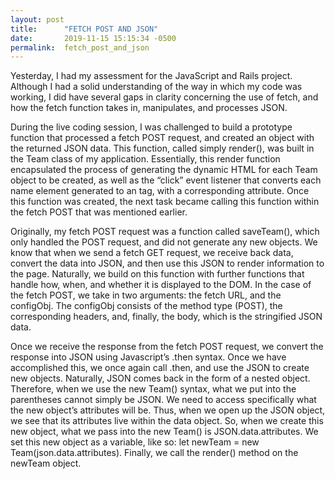 ```yaml
---
layout: post
title:      "FETCH POST AND JSON"
date:       2019-11-15 15:15:34 -0500
permalink:  fetch_post_and_json
---
```



Yesterday, I had my assessment for the JavaScript and Rails project. Although I had a solid understanding of the way in which my code was working, I did have several gaps in clarity concerning the use of fetch, and how the fetch function takes in, manipulates, and processes JSON. 

During the live coding session, I was challenged to build a prototype function that processed a fetch POST request, and created an object with the returned JSON data. This function, called simply render(), was built in the Team class of my application. Essentially, this render function encapsulated the process of generating the dynamic HTML for each Team object to be created, as well as the “click” event listener that converts each name element generated to an <a> tag, with a corresponding <href> attribute. Once this function was created, the next task became calling this function within the fetch POST that was mentioned earlier. 

Originally, my fetch POST request was a function called saveTeam(), which only handled the POST request, and did not generate any new objects. We know that when we send a fetch GET request, we receive back data, convert the data into JSON, and then use this JSON to render information to the page. Naturally, we build on this function with further functions that handle how, when, and whether it is displayed to the DOM. In the case of the fetch POST, we take in two arguments: the fetch URL, and the configObj. The configObj consists of the method type (POST), the corresponding headers, and, finally, the body, which is the stringified JSON data. 

Once we receive the response from the fetch POST request, we convert the response into JSON using Javascript’s .then syntax. Once we have accomplished this, we once again call .then, and use the JSON to create new objects. Naturally, JSON comes back in the form of a nested object. Therefore, when we use the new Team() syntax, what we put into the parentheses cannot simply be JSON. We need to access specifically what the new object’s attributes will be. Thus, when we open up the JSON object, we see that its attributes live within the data object. So, when we create this new object, what we pass into the new Team() is JSON.data.attributes. We set this new object as a variable, like so: let newTeam = new Team(json.data.attributes). Finally, we call the render() method on the newTeam object. 


